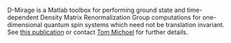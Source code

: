 D-Mirage is a Matlab toolbox for performing ground state and time-dependent Density Matrix Renormalization Group computations for one-dimensional quantum spin systems which need not be translation invariant. See <a href='http://stacks.iop.org/1751-8121/41/492001'>this publication</a> or contact <a href='http://www.roslin.ed.ac.uk/tom-michoel'>Tom Michoel</a> for further details.